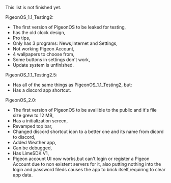 This list is not finished yet.

PigeonOS_1.1_Testing2:
- The first version of PigeonOS to be leaked for testing,
- has the old clock design,
- Pro tips,
- Only has 3 programs: News,Internet and Settings,
- Not working Pigeon Account,
- 4 wallpapers to choose from,
- Some buttons in settings don't work,
- Update system is unfinished.

PigeonOS_1.1_Testing2.5:
- Has all of the same things as PigeonOS_1.1_Testing2, but:
- Has a discord app shortcut.

PigeonOS_2.0:
- The first version of PigeonOS to be availible to the public and it's file size grew to 12 MB,
- Has a initialization screen,
- Revamped top bar,
- Changed discord shortcut icon to a better one and its name from dicord to discord,
- Added Weather app,
- Can be debugged,
- Has LimeSDK V1,
- Pigeon account UI now works,but can't login or register a Pigeon Account due to non existent servers for it, also putting nothing into the login and password fileds causes the app to brick itself,requiring to clear app data.
